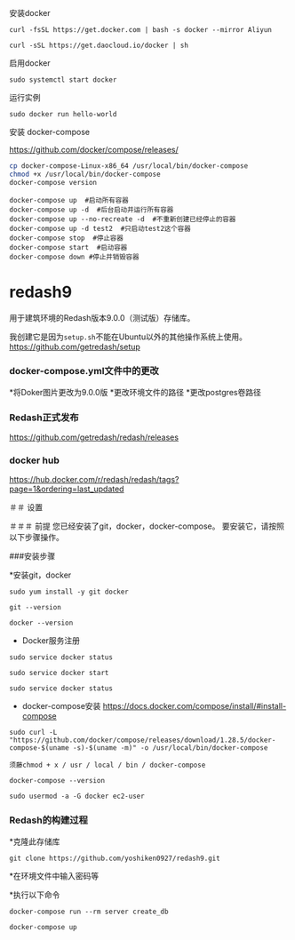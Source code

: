 安装docker

```
curl -fsSL https://get.docker.com | bash -s docker --mirror Aliyun
```

```
curl -sSL https://get.daocloud.io/docker | sh
```

启用docker

```
sudo systemctl start docker
```

运行实例

```
sudo docker run hello-world
```



安装 docker-compose

https://github.com/docker/compose/releases/

```sh
cp docker-compose-Linux-x86_64 /usr/local/bin/docker-compose
chmod +x /usr/local/bin/docker-compose
docker-compose version
```



```
docker-compose up  #启动所有容器
docker-compose up -d  #后台启动并运行所有容器
docker-compose up --no-recreate -d  #不重新创建已经停止的容器
docker-compose up -d test2  #只启动test2这个容器
docker-compose stop  #停止容器
docker-compose start  #启动容器
docker-compose down #停止并销毁容器
```



# redash9

用于建筑环境的Redash版本9.0.0（测试版）存储库。

我创建它是因为`setup.sh`不能在Ubuntu以外的其他操作系统上使用。
https://github.com/getredash/setup

### docker-compose.yml文件中的更改
*将Doker图片更改为9.0.0版
*更改环境文件的路径
*更改postgres卷路径

### Redash正式发布
https://github.com/getredash/redash/releases

### docker hub
https://hub.docker.com/r/redash/redash/tags?page=1&ordering=last_updated


＃＃ 设置

＃＃＃ 前提
您已经安装了git，docker，docker-compose。
要安装它，请按照以下步骤操作。

###安装步骤

*安装git，docker

`````
sudo yum install -y git docker
`````
`````
git --version
`````
`````
docker --version
`````

* Docker服务注册
`````
sudo service docker status
`````
`````
sudo service docker start
`````
`````
sudo service docker status
`````

* docker-compose安装
https://docs.docker.com/compose/install/#install-compose
`````
sudo curl -L "https://github.com/docker/compose/releases/download/1.28.5/docker-compose-$(uname -s)-$(uname -m)" -o /usr/local/bin/docker-compose
`````
`````
须藤chmod + x / usr / local / bin / docker-compose
`````
`````
docker-compose --version
`````
`````
sudo usermod -a -G docker ec2-user
`````

### Redash的构建过程

*克隆此存储库
`````
git clone https://github.com/yoshiken0927/redash9.git
`````

*在环境文件中输入密码等

*执行以下命令

`````
docker-compose run --rm server create_db
`````
`````
docker-compose up
`````
